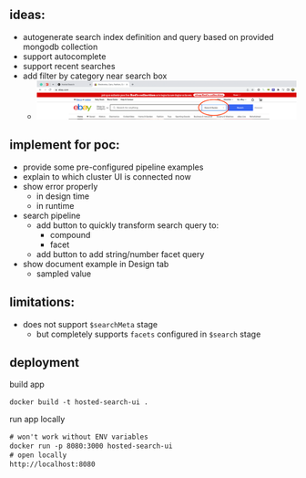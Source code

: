 ## ideas:
- autogenerate search index definition and query based on provided mongodb
  collection
- support autocomplete
- support recent searches
- add filter by category near search box
    - ![img.png](docs/img/search-box-category.png)

## implement for poc:
- provide some pre-configured pipeline examples
- explain to which cluster UI is connected now
- show error properly
    - in design time
    - in runtime
- search pipeline
    - add button to quickly transform search query to:
        - compound
        - facet
    - add button to add string/number facet query
- show document example in Design tab
    - sampled value

## limitations:
- does not support `$searchMeta` stage
    - but completely supports `facets` configured in `$search` stage

## deployment

build app
```shell
docker build -t hosted-search-ui .
```

run app locally
```shell
# won't work without ENV variables
docker run -p 8080:3000 hosted-search-ui
# open locally
http://localhost:8080
```
